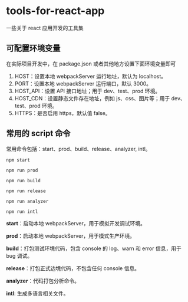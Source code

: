 # tools-for-react-app

一些关于 react 应用开发的工具集

## 可配置环境变量

在实际项目开发中，在 package.json 或者其他地方设置下面环境变量即可

1. HOST：设置本地 webpackServer 运行地址，默认为 localhost。
2. PORT：设置本地 webpackServer 运行端口，默认 3000。
3. HOST_API：设置 API 接口地址；用于 dev、test、prod 环境。
4. HOST_CDN：设置静态文件存在地址，例如 js、css、图片等；用于 dev、test、prod 环境。
5. HTTPS：是否启用 https，默认值 false。

## 常用的 script 命令

常用命令包括：start、prod、build、release、analyzer, intl。

```
npm start

npm run prod

npm run build

npm run release

npm run analyzer

npm run intl
```

**start**：启动本地 webpackServer，用于模拟开发调试环境。

**prod**：启动本地 webpackServer，用于模式生产环境。

**build**：打包测试环境代码，包含 console 的 log、warn 和 error 信息，用于 bug 调试。

**release**：打包正式边境代码，不包含任何 console 信息。

**analyzer**：代码打包分析命令。

**intl**: 生成多语言相关文件。
